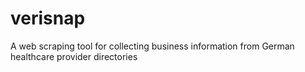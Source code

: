 # verisnap
A web scraping tool for collecting business information from German healthcare provider directories
